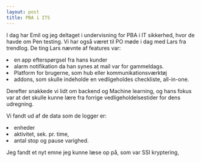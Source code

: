 ```yaml
---
layout: post
title: PBA i ITS
---
```


I dag har Emil og jeg deltaget i undervisning for PBA i IT sikkerhed, hvor de havde om Pen testing. 
Vi har også været til PO møde i dag med Lars fra trendlog. 
De ting Lars nævnte af features var: 
<li>
  en app efterspørgsel fra hans kunder
<li>
  alarm notifikation da han synes at mail var for gammeldags. 
<li>
  Platform for brugerne, som hub eller kommunikationsværktøj
 <li>
  addons, som skulle indeholde en vedligeholdes checkliste, all-in-one. 

Derefter snakkede vi lidt om backend og Machine learning,
og hans fokus var at det skulle kunne lære fra forrige vedligeholdelsestider for dens udregning.

Vi fandt ud af de data som de logger er: 
<li>
enheder
<li>
aktivitet, sek. pr. time, 
<li>
antal stop og pause varighed.

Jeg fandt et nyt emne jeg kunne læse op på, som var SSI kryptering, 

